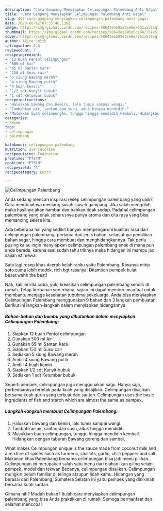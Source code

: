 ```yaml
---
description: "Cara Gampang Menyiapkan Celimpungan Palembang Anti Gagal"
title: "Cara Gampang Menyiapkan Celimpungan Palembang Anti Gagal"
slug: 492-cara-gampang-menyiapkan-celimpungan-palembang-anti-gagal
date: 2020-06-12T07:35:48.136Z
image: https://img-global.cpcdn.com/recipes/98643ea605e5ce6e/751x532cq70/celimpungan-palembang-foto-resep-utama.jpg
thumbnail: https://img-global.cpcdn.com/recipes/98643ea605e5ce6e/751x532cq70/celimpungan-palembang-foto-resep-utama.jpg
cover: https://img-global.cpcdn.com/recipes/98643ea605e5ce6e/751x532cq70/celimpungan-palembang-foto-resep-utama.jpg
author: Alice Smith
ratingvalue: 4.6
reviewcount: 7
recipeingredient:
- "12 buah Pentol celimpungan"
- "500 ml Air"
- "65 ml Santan Kara"
- "150 ml Susu cair"
- "5 siung Bawang merah"
- "4 siung Bawang putih"
- "4 buah kemiri"
- "1/2 sdt Kunyit bubuk"
- "1 sdt Ketumbar bubuk"
recipeinstructions:
- "Haluskan bawang dan kemiri, lalu tumis sampai wangi."
- "Tambahkan air, santan dan susu, aduk hingga mendidih."
- "Masukkan buah celimpungan, tunggu hingga mendidih kembali. Hidangkan dengan taburan Bawang goreng dan sambal."
categories:
- Resep
tags:
- celimpungan
- palembang

katakunci: celimpungan palembang 
nutrition: 259 calories
recipecuisine: Indonesian
preptime: "PT14M"
cooktime: "PT31M"
recipeyield: "4"
recipecategory: Lunch

---
```



![Celimpungan Palembang](https://img-global.cpcdn.com/recipes/98643ea605e5ce6e/751x532cq70/celimpungan-palembang-foto-resep-utama.jpg)

Anda sedang mencari inspirasi resep celimpungan palembang yang unik? Cara membuatnya memang susah-susah gampang. Jika salah mengolah maka hasilnya akan hambar dan bahkan tidak sedap. Padahal celimpungan palembang yang enak seharusnya punya aroma dan cita rasa yang bisa memancing selera kita.

Ada beberapa hal yang sedikit banyak mempengaruhi kualitas rasa dari celimpungan palembang, pertama dari jenis bahan, selanjutnya pemilihan bahan segar, hingga cara membuat dan menghidangkannya. Tak perlu pusing kalau ingin menyiapkan celimpungan palembang enak di mana pun anda berada, karena asal sudah tahu triknya maka hidangan ini mampu jadi sajian istimewa.

Satu lagi resep khas daerah kelahiranku yaitu Palembang. Rasanya mirip soto.cuma lebih medok, rich bgt rasanya! Ditambah pempek bulat besar.wahh the best!


Nah, kali ini kita coba, yuk, kreasikan celimpungan palembang sendiri di rumah. Tetap berbahan sederhana, sajian ini dapat memberi manfaat untuk membantu menjaga kesehatan tubuhmu sekeluarga. Anda bisa menyiapkan Celimpungan Palembang menggunakan 9 bahan dan 3 langkah pembuatan. Berikut ini langkah-langkah dalam menyiapkan hidangannya.

<!--inarticleads1-->

##### Bahan-bahan dan bumbu yang dibutuhkan dalam menyiapkan Celimpungan Palembang:

1. Siapkan 12 buah Pentol celimpungan
1. Gunakan 500 ml Air
1. Gunakan 65 ml Santan Kara
1. Siapkan 150 ml Susu cair
1. Sediakan 5 siung Bawang merah
1. Ambil 4 siung Bawang putih
1. Ambil 4 buah kemiri
1. Siapkan 1/2 sdt Kunyit bubuk
1. Sediakan 1 sdt Ketumbar bubuk


Seperti pempek, celimpungan juga menggunakan sagu. Hanya saja, perbedaannya terletak pada kuah yang disajikan. Celimpungan disajikan bersama kuah gurih yang terbuat dari santan. Celimpungan uses the basic ingredients of fish and starch which are almost the same as pempek. 

<!--inarticleads2-->

##### Langkah-langkah membuat Celimpungan Palembang:

1. Haluskan bawang dan kemiri, lalu tumis sampai wangi.
1. Tambahkan air, santan dan susu, aduk hingga mendidih.
1. Masukkan buah celimpungan, tunggu hingga mendidih kembali. Hidangkan dengan taburan Bawang goreng dan sambal.


What makes Celimpungan unique is the sauce made from coconut milk and a mixture of spices such as turmeric, shallots, garlic, chilli peppers and salt. Makanan khas Palembang bernama celimpungan bisa jadi menu pilihan. Celimpungan ini merupakan salah satu menu dari olahan ikan giling selain pempek, model dan tekwan Bedanya, celimpungan disajikan. Celimpungan mungkin belum familiar di telinga ataupun lidah kamu. Hidangan yang berasal dari Palembang, Sumatera Selatan ini yaitu pempek yang dinikmati bersama kuah santan. 

Gimana nih? Mudah bukan? Itulah cara menyiapkan celimpungan palembang yang bisa Anda praktikkan di rumah. Semoga bermanfaat dan selamat mencoba!
